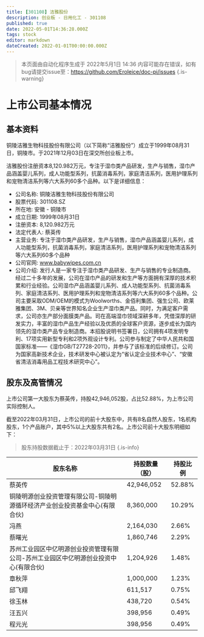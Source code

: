 ```yaml
---
title: [301108] 洁雅股份
description: 创业板 - 日用化工 - 301108
published: true
date: 2022-05-01T14:36:28.000Z
tags: stock
editor: markdown
dateCreated: 2022-01-01T00:00:00.000Z
---
```


> 本页面由自动化程序生成于 2022年5月1日 14:36
> 内容可能存在错误，如有bug请提交issue至：https://github.com/Eroleice/doc-pi/issues
{.is-warning}

# 上市公司基本情况

## 基本资料

铜陵洁雅生物科技股份有限公司（以下简称“洁雅股份”）成立于1999年08月31日，铜陵市。于2021年12月03日在深交所创业板上市。

洁雅股份注册资本8,120.982万元，专注于湿巾类产品研发，生产与销售，湿巾产品涵盖婴儿系列，成人功能型系列，抗菌消毒系列，家庭清洁系列，医用护理系列和宠物清洁系列等六大系列60多个品种。以下是详细信息：

- 公司名称: 铜陵洁雅生物科技股份有限公司
- 股票代码: 301108.SZ
- 所在地: 安徽 - 铜陵市
- 成立日期: 1999年08月31日
- 注册资本: 8,120.982万元
- 法定代表人: 蔡英传
- 主营业务: 专注于湿巾类产品研发，生产与销售，湿巾产品涵盖婴儿系列，成人功能型系列，抗菌消毒系列，家庭清洁系列，医用护理系列和宠物清洁系列等六大系列60多个品种
- 公司官网: www.babywipes.com.cn
- 公司介绍: 发行人是一家专注于湿巾类产品研发、生产与销售的专业制造商。经过二十多年的发展，公司在湿巾产品的研发和生产等方面拥有深厚的技术积累和行业经验。公司湿巾产品涵盖婴儿系列、成人功能型系列、抗菌消毒系列、家庭清洁系列、医用护理系列和宠物清洁系列等六大系列60多个品种。公司主要采取ODM/OEM的模式为Woolworths、金佰利集团、强生公司、欧莱雅集团、3M、贝亲等世界知名企业生产湿巾类产品。同时，为满足客户需求，公司亦生产部分面膜类产品。司在高端湿巾领域深耕多年，凭借深厚的研发实力，丰富的湿巾产品生产经验以及优质的全球客户资源，逐步成长为国内领先的湿巾类产品专业制造商。本招股说明书签署日，公司拥有4项发明专利、17项实用新型专利和2项外观设计专利。公司参与制定了中华人民共和国国家标准——《湿巾GB/T27728-2011》，并参与了该标准的后续修订。公司为国家高新技术企业，技术研发中心被认定为“省认定企业技术中心”、“安徽省清洁消毒用品工程技术研究中心”。


## 股东及高管情况

上市公司第一大股东为蔡英传，持股42,946,052股，占比52.88%，为上市公司实际控制人。

截至2022年03月31日，上市公司的前十大股东中，共有8名自然人股东，1名机构股东，1个产品账户，其中5%以上大股东共有2名。上市公司前十大股东明细如下：

> 股东持股数据截止于：2022年03月31日
{.is-info}

| 股东名称 | 持股数量（股） | 持股比例 |
| --- | --- | --- |
| 蔡英传 | 42,946,052 | 52.88% |
| 铜陵明源创业投资管理有限公司-铜陵明源循环经济产业创业投资基金中心(有限合伙) | 8,360,000 | 10.29% |
| 冯燕 | 2,164,030 | 2.66% |
| 蔡曙光 | 1,860,746 | 2.29% |
| 苏州工业园区中亿明源创业投资管理有限公司-苏州工业园区中亿明源创业投资中心(有限合伙) | 1,204,926 | 1.48% |
| 章秋萍 | 1,000,000 | 1.23% |
| 邱飞翔 | 611,517 | 0.75% |
| 徐玉林 | 438,720 | 0.54% |
| 汪五兴 | 398,956 | 0.49% |
| 程元光 | 398,956 | 0.49% |




